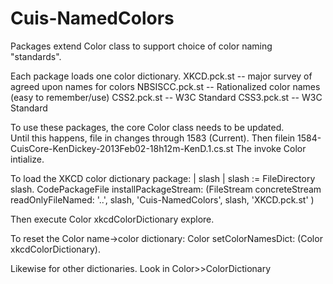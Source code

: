 Cuis-NamedColors
================

Packages extend Color class to support choice of color naming "standards".

Each package loads one color dictionary.
	XKCD.pck.st		-- major survey of agreed upon names for colors 
	NBSISCC.pck.st	-- Rationalized color names (easy to remember/use)
	CSS2.pck.st		-- W3C Standard
	CSS3.pck.st		-- W3C Standard
	
To use these packages, the core Color class needs to be updated.  
Until this happens, file in changes through 1583 (Current).
Then filein 1584-CuisCore-KenDickey-2013Feb02-18h12m-KenD.1.cs.st
The invoke
	Color intialize.


To load the XKCD color dictionary package:
    | slash |
    slash := FileDirectory slash.
     CodePackageFile installPackageStream:
        (FileStream concreteStream readOnlyFileNamed: 
            '..', slash, 'Cuis-NamedColors', slash, 'XKCD.pck.st'
        )
        
Then execute
	Color xkcdColorDictionary explore.

To reset the Color name->color dictionary:
 	Color setColorNamesDict: (Color xkcdColorDictionary).

Likewise for other dictionaries.  Look in Color>><NAME>ColorDictionary